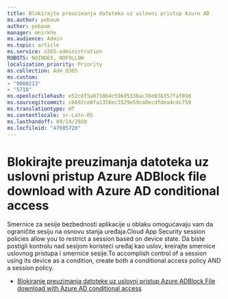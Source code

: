 ```yaml
---
title: Blokirajte preuzimanja datoteka uz uslovni pristup Azure AD
ms.author: pebaum
author: pebaum
manager: mnirkhe
ms.audience: Admin
ms.topic: article
ms.service: o365-administration
ROBOTS: NOINDEX, NOFOLLOW
localization_priority: Priority
ms.collection: Adm_O365
ms.custom:
- "9000213"
- "5710"
ms.openlocfilehash: e52c8f5a0710b4c596d533bac76e03b357faf89d
ms.sourcegitcommit: c6692ce0fa1358ec3529e59ca0ecdfdea4cdc759
ms.translationtype: HT
ms.contentlocale: sr-Latn-RS
ms.lasthandoff: 09/14/2020
ms.locfileid: "47685720"
---
```

# <a name="block-file-download-with-azure-ad-conditional-access"></a><span data-ttu-id="bb46c-102">Blokirajte preuzimanja datoteka uz uslovni pristup Azure AD</span><span class="sxs-lookup"><span data-stu-id="bb46c-102">Block file download with Azure AD conditional access</span></span>

<span data-ttu-id="bb46c-103">Smernice za sesije bezbednosti aplikacije u oblaku omogućavaju vam da ograničite sesiju na osnovu stanja uređaja.</span><span class="sxs-lookup"><span data-stu-id="bb46c-103">Cloud App Security session policies allow you to restrict a session based on device state.</span></span> <span data-ttu-id="bb46c-104">Da biste postigli kontrolu nad sesijom koristeći uređaj kao uslov, kreirajte smernice uslovnog pristupa i smernice sesije.</span><span class="sxs-lookup"><span data-stu-id="bb46c-104">To accomplish control of a session using its device as a condition, create both a conditional access policy AND a session policy.</span></span>

- [<span data-ttu-id="bb46c-105">Blokiranje preuzimanja datoteke uz uslovni pristup Azure AD</span><span class="sxs-lookup"><span data-stu-id="bb46c-105">Block File download with Azure AD conditional access</span></span>](https://docs.microsoft.com/cloud-app-security/use-case-proxy-block-session-aad#create-a-block-download-policy-for-unmanaged-devices)
